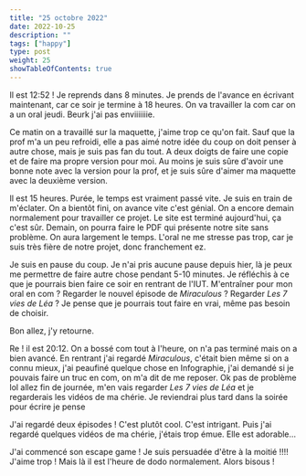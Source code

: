```yaml
---
title: "25 octobre 2022"
date: 2022-10-25
description: ""
tags: ["happy"]
type: post
weight: 25
showTableOfContents: true
---
```


Il est 12:52 ! Je reprends dans 8 minutes. Je prends de l'avance en écrivant maintenant, car ce soir je termine à 18 heures. On va travailler la com car on a un oral jeudi. Beurk j'ai pas enviiiiiiie.

Ce matin on a travaillé sur la maquette, j'aime trop ce qu'on fait. Sauf que la prof m'a un peu refroidi, elle a pas aimé notre idée du coup on doit penser à autre chose, mais je suis pas fan du tout. A deux doigts de faire une copie et de faire ma propre version pour moi. Au moins je suis sûre d'avoir une bonne note avec la version pour la prof, et je suis sûre d'aimer ma maquette avec la deuxième version.

Il est 15 heures. Purée, le temps est vraiment passé vite. Je suis en train de m'éclater. On a bientôt fini, on avance vite c'est génial. On a encore demain normalement pour travailler ce projet. Le site est terminé aujourd'hui, ça c'est sûr. Demain, on pourra faire le PDF qui présente notre site sans problème. On aura largement le temps. L'oral ne me stresse pas trop, car je suis très fière de notre projet, donc franchement ez.

Je suis en pause du coup. Je n'ai pris aucune pause depuis hier, là je peux me permettre de faire autre chose pendant 5-10 minutes. Je réfléchis à ce que je pourrais bien faire ce soir en rentrant de l'IUT. M'entraîner pour mon oral en com ? Regarder le nouvel épisode de *Miraculous* ? Regarder *Les 7 vies de Léa* ? Je pense que je pourrais tout faire en vrai, même pas besoin de choisir.

Bon allez, j'y retourne.

Re ! il est 20:12. On a bossé com tout à l'heure, on n'a pas terminé mais on a bien avancé. En rentrant j'ai regardé *Miraculous*, c'était bien même si on a connu mieux, j'ai peaufiné quelque chose en Infographie, j'ai demandé si je pouvais faire un truc en com, on m'a dit de me reposer. Ok pas de problème lol allez fin de journée, m'en vais regarder *Les 7 vies de Léa* et je regarderais les vidéos de ma chérie. Je reviendrai plus tard dans la soirée pour écrire je pense

J'ai regardé deux épisodes ! C'est plutôt cool. C'est intrigant. Puis j'ai regardé quelques vidéos de ma chérie, j'étais trop émue. Elle est adorable...

J'ai commencé son escape game ! Je suis persuadée d'être à la moitié !!!! J'aime trop ! Mais là il est l'heure de dodo normalement. Alors bisous !

